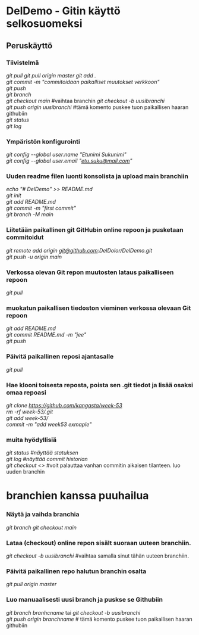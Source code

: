 # DelDemo - Gitin käyttö selkosuomeksi

## Peruskäyttö
### Tiivistelmä
*git pull* 
*git pull origin master*
*git add .*  
*git commit -m "commitoidaan paikalliset muutokset verkkoon"*    
*git push*  
*git branch*  
*git checkout main* #vaihtaa branchin 
*git checkout -b uusibranchi*  
*git push origin uusibranchi*  #tämä komento puskee tuon paikallisen haaran githubiin  
*git status*  
*git log*  

### Ympäristön konfigurointi
*git config --global user.name "Etunimi Sukunimi"*    
*git config --global user.email "etu.suku@mail.com"*       

### Uuden readme filen luonti konsolista ja upload main branchiin
*echo "# DelDemo" >> README.md*    
*git init*    
*git add README.md*    
*git commit -m "first commit"*    
*git branch -M main*    

### Liitetään paikallinen git GitHubin online repoon ja pusketaan commitoidut
*git remote add origin git@github.com:DelDolor/DelDemo.git*    
*git push -u origin main*    

### Verkossa olevan Git repon muutosten lataus paikalliseen repoon
*git pull*  

### muokatun paikallisen tiedoston vieminen verkossa olevaan Git repoon
*git add README.md*  
*git commit README.md -m "jee"*  
*git push*  

### Päivitä paikallinen reposi ajantasalle
*git pull*


### Hae klooni toisesta reposta, poista sen .git tiedot ja lisää osaksi omaa repoasi
*git clone https://github.com/kangasta/week-53*  
*rm -rf week-53/.git*  
*git add week-53/*  
*commit -m "add week53 exmaple"*  

### muita hyödyllisiä
*git status #näyttää statuksen*  
*git log #näyttää commit historian*  
*git checkout <<commit-id>>* #voit palauttaa vanhan commitin aikaisen tilanteen. luo uuden branchin  

# branchien kanssa puuhailua
### Näytä ja vaihda branchia
*git branch*
*git checkout main*

### Lataa (checkout) online repon sisält suoraan uuteen branchiin. 
*git checkout -b uusibranchi*  #vaihtaa samalla sinut tähän uuteen branchiin.

### Päivitä paikallinen repo halutun branchin osalta
*git pull origin master*  

### Luo manuaalisesti uusi branch ja puskse se Githubiin
*git branch branhcname* tai *git checkout -b uusibranchi*       
*git push origin branchname*  # tämä komento puskee tuon paikallisen haaran githubiin  



